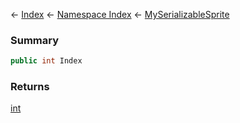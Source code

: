 ← [Index](Api-Index) ← [Namespace Index](Namespace-Index) ← [MySerializableSprite](VRage.Game.GUI.TextPanel.MySerializableSprite)

### Summary

```csharp
public int Index
```

### Returns

[int](https://docs.microsoft.com/en-us/dotnet/api/System.Int32?view=netframework-4.6)

